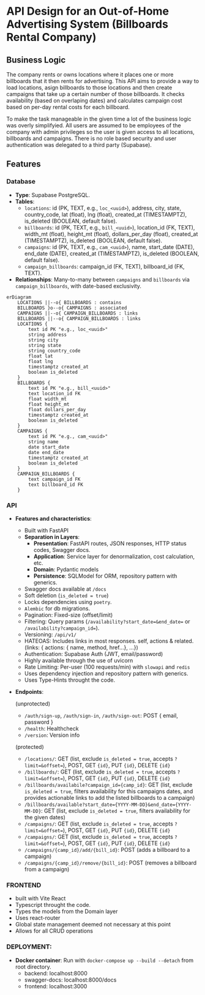 # API Design for an Out-of-Home Advertising System (Billboards Rental Company)

## Business Logic

The company rents or owns locations where it places one or more billboards that it then rents for advertising. This API aims to provide a way to load locations, asign billboards to those locations and then create campaigns that take up a certain number of those billboards.
It checks availability (based on overlaping dates) and calculates campaign cost based on per-day rental costs for each billboard.

To make the task manageable in the given time a lot of the business logic was overly simplifyied. All users are assumed to be employees of the company with admin privileges so the user is given access to all locations, billboards and campaigns. There is no role based security and user authentication was delegated to a third party (Supabase).

## Features

### Database

- **Type**: Supabase PostgreSQL.
- **Tables**:
  - `locations`: id (PK, TEXT, e.g., `loc_<uuid>`), address, city, state, country_code, lat (float), lng (float), created_at (TIMESTAMPTZ), is_deleted (BOOLEAN, default false).
  - `billboards`: id (PK, TEXT, e.g., `bill_<uuid>`), location_id (FK, TEXT), width_mt (float), height_mt (float), dollars_per_day (float), created_at (TIMESTAMPTZ), is_deleted (BOOLEAN, default false).
  - `campaigns`: id (PK, TEXT, e.g., `cam_<uuid>`), name, start_date (DATE), end_date (DATE), created_at (TIMESTAMPTZ), is_deleted (BOOLEAN, default false).
  - `campaign_billboards`: campaign_id (FK, TEXT), billboard_id (FK, TEXT).
- **Relationships**: Many-to-many between `campaigns` and `billboards` via `campaign_billboards`, with date-based exclusivity.

```mermaid
erDiagram
    LOCATIONS ||--o{ BILLBOARDS : contains
    BILLBOARDS }o--o{ CAMPAIGNS : associated
    CAMPAIGNS ||--o{ CAMPAIGN_BILLBOARDS : links
    BILLBOARDS ||--o{ CAMPAIGN_BILLBOARDS : links
    LOCATIONS {
        text id PK "e.g., loc_<uuid>"
        string address
        string city
        string state
        string country_code
        float lat
        float lng
        timestamptz created_at
        boolean is_deleted
    }
    BILLBOARDS {
        text id PK "e.g., bill_<uuid>"
        text location_id FK
        float width_mt
        float height_mt
        float dollars_per_day
        timestamptz created_at
        boolean is_deleted
    }
    CAMPAIGNS {
        text id PK "e.g., cam_<uuid>"
        string name
        date start_date
        date end_date
        timestamptz created_at
        boolean is_deleted
    }
    CAMPAIGN_BILLBOARDS {
        text campaign_id FK
        text billboard_id FK
    }
```

### API

- **Features and characteristics**:

  - Built with FastAPI
  - **Separation in Layers**:
    - **Presentation**: FastAPI routes, JSON responses, HTTP status codes, Swagger docs.
    - **Application**: Service layer for denormalization, cost calculation, etc.
    - **Domain**: Pydantic models
    - **Persistence**: SQLModel for ORM, repository pattern with generics.
  - Swagger docs available at `/docs`
  - Soft deletion (`is_deleted = true`)
  - Locks dependencies using `poetry`.
  - `Alembic` for db migrations.
  - Pagination: Fixed-size (offset/limit)
  - Filtering: Query params (`/availability?start_date=&end_date=` or `/availability?campaign_id=`).
  - Versioning: `/api/v1/`
  - HATEOAS: Includes links in most responses. self, actions & related. (links: { actions: { name, method, href...}, ...})
  - Authentication: Supabase Auth (JWT, email/password)
  - Highly available through the use of uvicorn
  - Rate Limiting: Per-user (100 requests/min) with `slowapi` and `redis`
  - Uses dependency injection and repository pattern with generics.
  - Uses Type-Hints throught the code.

- **Endpoints**:

  (unprotected)

  - `/auth/sign-up`, `/auth/sign-in`, `/auth/sign-out`: POST { email, password }
  - `/health`: Healthcheck
  - `/version`: Version info

  (protected)

  - `/locations/`: GET (list, exclude `is_deleted = true`, accepts `?limit=&offset=`), POST, GET `{id}`, PUT `{id}`, DELETE `{id}`
  - `/billboards/`: GET (list, exclude `is_deleted = true`, accepts `?limit=&offset=`), POST, GET `{id}`, PUT `{id}`, DELETE `{id}`
  - `/billboards/availabile?campaign_id={camp_id}`: GET (list, exclude `is_deleted = true`, filters availability for this campaigns dates, and provides actionable links to add the listed billboards to a campaign)
  - `/billboards/available?start_date={YYYY-MM-DD}&end_date={YYYY-MM-DD}`: GET (list, exclude `is_deleted = true`, filters availability for the given dates)
  - `/campaigns/`: GET (list, exclude `is_deleted = true`, accepts `?limit=&offset=`), POST, GET `{id}`, PUT `{id}`, DELETE `{id}`
  - `/campaigns/`: GET (list, exclude `is_deleted = true`, accepts `?limit=&offset=`), POST, GET `{id}`, PUT `{id}`, DELETE `{id}`
  - `/campaigns/{camp_id}/add/{bill_id}`: POST (adds a billboard to a campaign)
  - `/campaigns/{camp_id}/remove/{bill_id}`: POST (removes a billboard from a campaign)

### FRONTEND

- built with Vite React
- Typescript throught the code.
- Types the models from the Domain layer
- Uses react-router
- Global state management deemed not necessary at this point
- Allows for all CRUD operations

### DEPLOYMENT:

- **Docker container**: Run with `docker-compose up --build --detach` from root directory.
  - backend: localhost:8000
  - swagger-docs: localhost:8000/docs
  - frontend: localhost:3000
